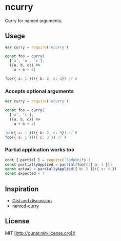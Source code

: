 # ncurry

Curry for named arguments.

## Usage

```js
var curry = require('ncurry')

const foo = curry(
  ['a', 'b', 'c'],
  ({a, b, c}) =>
    a + b + c)

foo({ a: 1 })({ b: 2, c: 3}) // 6
```

### Accepts optional arguments

```js
var curry = require('ncurry')

const foo = curry(
  ['a', 'c'],
  ({a, b, c}) =>
    a + b + c)

foo({ a: 1 })({ b: 2, c: 3}) // 6
foo({ a: 1 })({ c: 3 }) // 4
```

### Partial application works too

```js
cont { partial } = require('lodash/fp')
const partiallyApplied = partial(foo)([{ a: 1 }])
const actual = partiallyApplied({ b: 2 })({ c: 4 })
const expected = 7
```

## Inspiration

- [Gist and discussion](https://gist.github.com/gunar/1268c997ca66343f060dbca07aee67bd)
- [named-curry](https://github.com/rjmk/named-curry)

## License

MIT [http://gunar.mit-license.org]()
